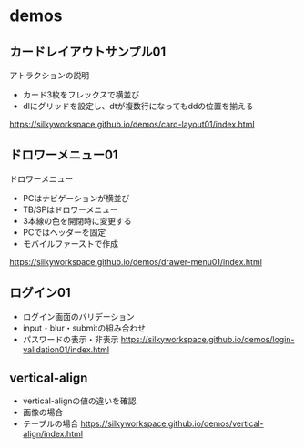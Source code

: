 # demos

## カードレイアウトサンプル01
アトラクションの説明
- カード3枚をフレックスで横並び
- dlにグリッドを設定し、dtが複数行になってもddの位置を揃える

https://silkyworkspace.github.io/demos/card-layout01/index.html


## ドロワーメニュー01
ドロワーメニュー
- PCはナビゲーションが横並び
- TB/SPはドロワーメニュー
- 3本線の色を開閉時に変更する
- PCではヘッダーを固定
- モバイルファーストで作成

https://silkyworkspace.github.io/demos/drawer-menu01/index.html


## ログイン01
- ログイン画面のバリデーション
- input・blur・submitの組み合わせ
- パスワードの表示・非表示
https://silkyworkspace.github.io/demos/login-validation01/index.html

## vertical-align
- vertical-alignの値の違いを確認
- 画像の場合
- テーブルの場合
https://silkyworkspace.github.io/demos/vertical-align/index.html